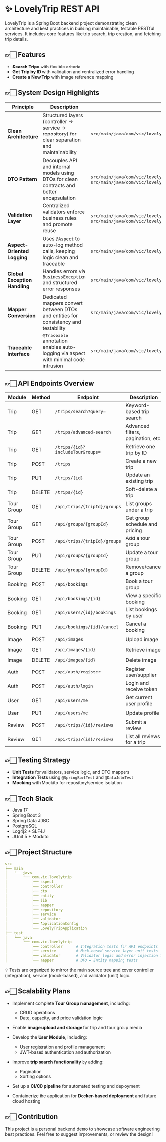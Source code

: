 # ✨ LovelyTrip REST API

LovelyTrip is a Spring Boot backend project demonstrating clean architecture and best practices in building maintainable, testable RESTful services. It includes core features like trip search, trip creation, and fetching trip details.


## 👉🏻 Features

-  **Search Trips** with flexible criteria
-  **Get Trip by ID** with validation and centralized error handling
-  **Create a New Trip** with image reference mapping



## 👉🏻 System Design Highlights

| Principle                     | Description                                                                                    | File Path                                                                                                                        |
|-------------------------------|------------------------------------------------------------------------------------------------|----------------------------------------------------------------------------------------------------------------------------------|
| **Clean Architecture**        | Structured layers (controller → service → repository) for clear separation and maintainability | `src/main/java/com/vic/lovelytrip/service/TripServiceImpl.java`                                                                  |
| **DTO Pattern**               | Decouples API and internal models using DTOs for clean contracts and better encapsulation      | `src/main/java/com/vic/lovelytrip/dto/TripCreateRequest.java`, `src/main/java/com/vic/lovelytrip/dto/TripResponse.java`          |
| **Validation Layer**          | Centralized validators enforce business rules and promote reuse                                | `src/main/java/com/vic/lovelytrip/validator/TripValidator.java`, `src/main/java/com/vic/lovelytrip/validator/BaseValidator.java` |
| **Aspect-Oriented Logging**   | Uses `@Aspect` to auto-log method calls, keeping logic clean and traceable                     | `src/main/java/com/vic/lovelytrip/aspect/TraceableAspect.java`                                                                   |
| **Global Exception Handling** | Handles errors via `BusinessException` and structured error responses                          | `src/main/java/com/vic/lovelytrip/aspect/HttpExceptionHandlingAspect.java`                                                       |
| **Mapper Conversion**         | Dedicated mappers convert between DTOs and entities for consistency and testability            | `src/main/java/com/vic/lovelytrip/mapper/TripMapper.java`                                                                        |
| **Traceable Interface**       | `@Traceable` annotation enables auto-logging via aspect with minimal code intrusion            | `src/main/java/com/vic/lovelytrip/lib/Traceable.java`                                                                            |



## 👉🏻 API Endpoints Overview

| Module     | Method   | Endpoint                         | Description                        | Status          |
|------------|----------|----------------------------------|------------------------------------|-----------------|
| Trip       | GET      | `/trips/search?query=`           | Keyword-based trip search          | ✅ Completed     |
| Trip       | GET      | `/trips/advanced-search`         | Advanced filters, pagination, etc. | 🛠️ In Progress |
| Trip       | GET      | `/trips/{id}?includeTourGroups=` | Retrieve one trip by ID            | ✅ Completed     |
| Trip       | POST     | `/trips`                         | Create a new trip                  | ✅ Completed     |
| Trip       | PUT      | `/trips/{id}`                    | Update an existing trip            | 🕐 Planned      |
| Trip       | DELETE   | `/trips/{id}`                    | Soft-delete a trip                 | 🕐 Planned      |
| Tour Group | GET      | `/api/trips/{tripId}/groups`     | List groups under a trip           | 🕐 Planned      |
| Tour Group | GET      | `/api/groups/{groupId}`          | Get group schedule and pricing     | 🕐 Planned      |
| Tour Group | POST     | `/api/trips/{tripId}/groups`     | Add a tour group                   | 🕐 Planned      |
| Tour Group | PUT      | `/api/groups/{groupId}`          | Update a tour group                | 🕐 Planned      |
| Tour Group | DELETE   | `/api/groups/{groupId}`          | Remove/cancel a group              | 🕐 Planned      |
| Booking    | POST     | `/api/bookings`                  | Book a tour group                  | 🕐 Planned      |
| Booking    | GET      | `/api/bookings/{id}`             | View a specific booking            | 🕐 Planned      |
| Booking    | GET      | `/api/users/{id}/bookings`       | List bookings by user              | 🕐 Planned      |
| Booking    | PUT      | `/api/bookings/{id}/cancel`      | Cancel a booking                   | 🕐 Planned      |
| Image      | POST     | `/api/images`                    | Upload image                       | 🕐 Planned      |
| Image      | GET      | `/api/images/{id}`               | Retrieve image                     | 🕐 Planned      |
| Image      | DELETE   | `/api/images/{id}`               | Delete image                       | 🕐 Planned      |
| Auth       | POST     | `/api/auth/register`             | Register user/supplier             | 🕐 Planned      |
| Auth       | POST     | `/api/auth/login`                | Login and receive token            | 🕐 Planned      |
| User       | GET      | `/api/users/me`                  | Get current user profile           | 🕐 Planned      |
| User       | PUT      | `/api/users/me`                  | Update profile                     | 🕐 Planned      |
| Review     | POST     | `/api/trips/{id}/reviews`        | Submit a review                    | 🕐 Planned      |
| Review     | GET      | `/api/trips/{id}/reviews`        | List all reviews for a trip        | 🕐 Planned      |




## 👉🏻 Testing Strategy

* **Unit Tests** for validators, service logic, and DTO mappers
* **Integration Tests** using `@SpringBootTest` and `@DataJdbcTest`
* **Mocking** with Mockito for repository/service isolation



## 👉🏻 Tech Stack

* Java 17
* Spring Boot 3
* Spring Data JDBC
* PostgreSQL
* Log4j2 + SLF4J
* JUnit 5 + Mockito



## 👉🏻 Project Structure

```yml
src
├── main
│   └── java
│       └── com.vic.lovelytrip
│           ├── aspect
│           ├── controller
│           ├── dto
│           ├── entity
│           ├── lib
│           ├── mapper
│           ├── repository
│           ├── service
│           ├── validator
│           ├── ApplicationConfig
│           └── LovelyTripApplication
├── test
│   └── java
│       └── com.vic.lovelytrip
│           ├── controller      # Integration tests for API endpoints
│           ├── service         # Mock-based service layer unit tests
│           ├── validator       # Validator logic and error injection tests
│           └── mapper          # DTO ↔ Entity mapping tests


```

💡 Tests are organized to mirror the main source tree and cover controller (integration), service (mock-based), and validator (unit) logic.




## 👉🏻 Scalability Plans

* Implement complete **Tour Group management**, including:
  * CRUD operations
  * Date, capacity, and price validation logic

* Enable **image upload and storage** for trip and tour group media

* Develop the **User Module**, including:
  * User registration and profile management
  * JWT-based authentication and authorization

* Improve **trip search functionality** by adding:
  * Pagination
  * Sorting options

* Set up a **CI/CD pipeline** for automated testing and deployment

* Containerize the application for **Docker-based deployment** and future cloud hosting


## 👉🏻 Contribution

This project is a personal backend demo to showcase software engineering best practices. Feel free to suggest improvements, or review the design!
